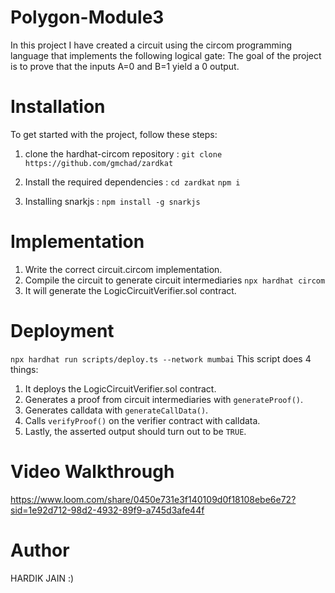 # Polygon-Module3
In this project I have created a circuit using the circom programming language that implements the following logical gate:
The goal of the project is to prove that the inputs A=0 and B=1 yield a 0 output. 

# Installation
To get started with the project, follow these steps:

1. clone the hardhat-circom repository :
    `git clone https://github.com/gmchad/zardkat`
   
2. Install the required dependencies :
     `cd zardkat`
     `npm i`
   
4. Installing snarkjs :
   `npm install -g snarkjs`

# Implementation
1. Write the correct circuit.circom implementation.
2. Compile the circuit to generate circuit intermediaries
    `npx hardhat circom `
3. It will generate the LogicCircuitVerifier.sol contract.

# Deployment
`npx hardhat run scripts/deploy.ts --network mumbai`
This script does 4 things:
1. It deploys the LogicCircuitVerifier.sol contract.
2. Generates a proof from circuit intermediaries with `generateProof()`.
3. Generates calldata with `generateCallData()`.
4. Calls `verifyProof()` on the verifier contract with calldata.
5. Lastly, the asserted output should turn out to be  `TRUE`.

# Video Walkthrough
https://www.loom.com/share/0450e731e3f140109d0f18108ebe6e72?sid=1e92d712-98d2-4932-89f9-a745d3afe44f

# Author 
HARDIK JAIN :)

